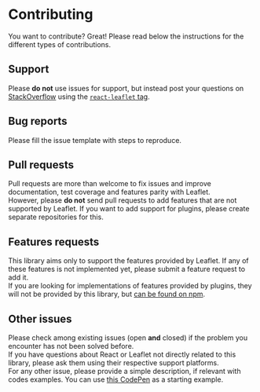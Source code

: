 # Contributing

You want to contribute? Great! Please read below the instructions for the different types of contributions.

## Support

Please **do not** use issues for support, but instead post your questions on [StackOverflow](https://stackoverflow.com/) using the [`react-leaflet` tag](https://stackoverflow.com/questions/tagged/react-leaflet).

## Bug reports

Please fill the issue template with steps to reproduce.

## Pull requests

Pull requests are more than welcome to fix issues and improve documentation, test coverage and features parity with Leaflet.\
However, please **do not** send pull requests to add features that are not supported by Leaflet. If you want to add support for plugins, please create separate repositories for this.

## Features requests

This library aims only to support the features provided by Leaflet. If any of these features is not implemented yet, please submit a feature request to add it.\
If you are looking for implementations of features provided by plugins, they will not be provided by this library, but [can be found on npm](https://www.npmjs.com/search?q=keywords%3Areact-leaflet-v4).

## Other issues

Please check among existing issues (open **and** closed) if the problem you encounter has not been solved before.\
If you have questions about React or Leaflet not directly related to this library, please ask them using their respective support platforms.\
For any other issue, please provide a simple description, if relevant with codes examples. You can use [this CodePen](https://codepen.io/PaulLeCam/pen/OJxEbBW) as a starting example.
